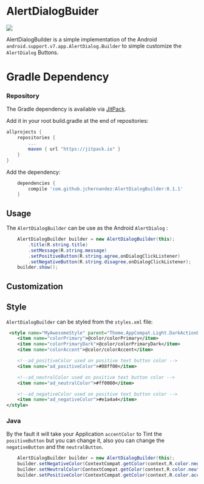 # AlertDialogBuider

[![](https://jitpack.io/v/jchernandez/AlertDialogBuilder.svg)](https://jitpack.io/#jchernandez/AlertDialogBuilder)


AlertDialogBuilder is a simple implementation of the Android  `android.support.v7.app.AlertDialog.Builder` to simple customize the `AlertDialog` Buttons.

# Gradle Dependency

### Repository
The Gradle dependency is available via [JitPack](https://jitpack.io/#jchernandez/AlertDialogBuilder).

Add it in your root build.gradle at the end of repositories:
```gradle
allprojects {
	repositories {
		...
		maven { url "https://jitpack.io" }
	}
}
```

 Add the dependency:
```gradle
    dependencies {
	    compile 'com.github.jchernandez:AlertDialogBuilder:0.1.1'
    }
```

## Usage

The `AlertDialogBuilder` can be use as the Android `AlertDialog` :

```java
    AlertDialogBuilder builder = new AlertDialogBuilder(this);
        .title(R.string.title)
        .setMessage(R.string.message)
        .setPositiveButton(R.string.agree,onDialogClickListener)
        .setNegativeButton(R.string.disagree,onDialogClickListener);
    builder.show();
```

## Customization

## Style

`AlertDialogBuilder` can be styled from the `styles.xml` file:

```xml
 <style name="MyAwesomeStyle" parent="Theme.AppCompat.Light.DarkActionBar">
    <item name="colorPrimary">@color/colorPrimary</item>
    <item name="colorPrimaryDark">@color/colorPrimaryDark</item>
    <item name="colorAccent">@color/colorAccent</item>

    <!--ad_positiveColor used on positive text button color -->
    <item name="ad_positiveColor">#08ff00</item>

    <!--ad_neutralColor used on positive text button color -->
    <item name="ad_neutralColor">#ff0000</item>

    <!--ad_negativeColor used on positive text button color -->
    <item name="ad_negativeColor">#e1a4a4</item>
</style>
```

### Java
By the fault it will take your Application `accentColor` to Tint the `positiveButton` but you can change it, also you can change the `negativeButton` and the `neutralButton`.

```java
    AlertDialogBuilder builder = new AlertDialogBuilder(this);
    builder.setNegativeColor(ContextCompat.getColor(context,R.color.negative));
    builder.setNeutralColor(ContextCompat.getColor(context,R.color.neutral));
    builder.setPositiveColor(ContextCompat.getColor(context,R.color.accentColor));
```
